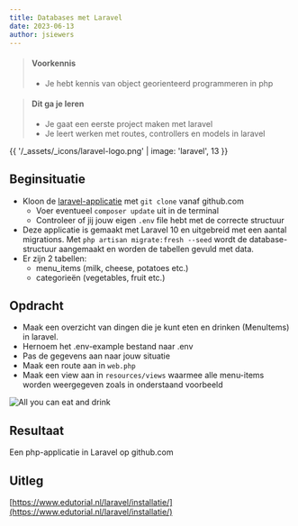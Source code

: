 ```yaml
---
title: Databases met Laravel
date: 2023-06-13
author: jsiewers
---
```


> #### Voorkennis
> * Je hebt kennis van object georienteerd programmeren in php

> #### Dit ga je leren
> * Je gaat een eerste project maken met laravel
> * Je leert werken met routes, controllers en models in laravel

{{ '/_assets/_icons/laravel-logo.png'  | image: 'laravel', 13 }}

## Beginsituatie
* Kloon de [laravel-applicatie](https://github.com/siewers32/restaurant) met `git clone` vanaf github.com
  * Voer eventueel `composer update` uit in de terminal
  * Controleer of jij jouw eigen `.env` file hebt met de correcte structuur
* Deze applicatie is gemaakt met Laravel 10 en uitgebreid met een aantal migrations. Met `php artisan migrate:fresh --seed` wordt de database-structuur aangemaakt en worden de tabellen gevuld met data.
* Er zijn 2 tabellen:
    * menu_items (milk, cheese, potatoes etc.)
    * categorieën (vegetables, fruit etc.)

##  Opdracht
* Maak een overzicht van dingen die je kunt eten en drinken (MenuItems) in laravel.
* Hernoem het .env-example bestand naar .env
* Pas de gegevens aan naar jouw situatie
* Maak een route aan in `web.php`
* Maak een view aan in `resources/views` waarmee alle menu-items worden weergegeven zoals in onderstaand voorbeeld

![All you can eat and drink](https://static.edutorial.nl/laravel/all_you_can_eat.png)


## Resultaat
Een php-applicatie in Laravel op github.com


## Uitleg
[https://www.edutorial.nl/laravel/installatie/](https://www.edutorial.nl/laravel/installatie/)
